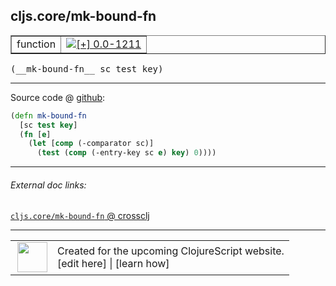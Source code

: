 ## cljs.core/mk-bound-fn



 <table border="1">
<tr>
<td>function</td>
<td><a href="https://github.com/cljsinfo/cljs-api-docs/tree/0.0-1211"><img valign="middle" alt="[+] 0.0-1211" title="Added in 0.0-1211" src="https://img.shields.io/badge/+-0.0--1211-lightgrey.svg"></a> </td>
</tr>
</table>


 <samp>
(__mk-bound-fn__ sc test key)<br>
</samp>

---







Source code @ [github](https://github.com/clojure/clojurescript/blob/r3149/src/cljs/cljs/core.cljs#L8066-L8070):

```clj
(defn mk-bound-fn
  [sc test key]
  (fn [e]
    (let [comp (-comparator sc)]
      (test (comp (-entry-key sc e) key) 0))))
```

<!--
Repo - tag - source tree - lines:

 <pre>
clojurescript @ r3149
└── src
    └── cljs
        └── cljs
            └── <ins>[core.cljs:8066-8070](https://github.com/clojure/clojurescript/blob/r3149/src/cljs/cljs/core.cljs#L8066-L8070)</ins>
</pre>

-->

---



###### External doc links:

[`cljs.core/mk-bound-fn` @ crossclj](http://crossclj.info/fun/cljs.core.cljs/mk-bound-fn.html)<br>

---

 <table>
<tr><td>
<img valign="middle" align="right" width="48px" src="http://i.imgur.com/Hi20huC.png">
</td><td>
Created for the upcoming ClojureScript website.<br>
[edit here] | [learn how]
</td></tr></table>

[edit here]:https://github.com/cljsinfo/cljs-api-docs/blob/master/cljsdoc/cljs.core/mk-bound-fn.cljsdoc
[learn how]:https://github.com/cljsinfo/cljs-api-docs/wiki/cljsdoc-files

<!--

This information was too distracting to show to readers, but I'll leave it
commented here since it is helpful to:

- pretty-print the data used to generate this document
- and show how to retrieve that data



The API data for this symbol:

```clj
{:ns "cljs.core",
 :name "mk-bound-fn",
 :type "function",
 :signature ["[sc test key]"],
 :source {:code "(defn mk-bound-fn\n  [sc test key]\n  (fn [e]\n    (let [comp (-comparator sc)]\n      (test (comp (-entry-key sc e) key) 0))))",
          :title "Source code",
          :repo "clojurescript",
          :tag "r3149",
          :filename "src/cljs/cljs/core.cljs",
          :lines [8066 8070]},
 :full-name "cljs.core/mk-bound-fn",
 :full-name-encode "cljs.core/mk-bound-fn",
 :history [["+" "0.0-1211"]]}

```

Retrieve the API data for this symbol:

```clj
;; from Clojure REPL
(require '[clojure.edn :as edn])
(-> (slurp "https://raw.githubusercontent.com/cljsinfo/cljs-api-docs/catalog/cljs-api.edn")
    (edn/read-string)
    (get-in [:symbols "cljs.core/mk-bound-fn"]))
```

-->
